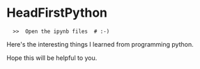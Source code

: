 # HeadFirstPython

```
  >>  Open the ipynb files  # :-) 
```

Here's the interesting things I learned from programming python. 

Hope this will be helpful to you. 





